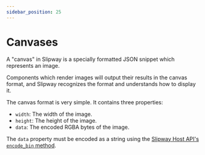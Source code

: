 ```yaml
---
sidebar_position: 25
---
```


# Canvases

A "canvas" in Slipway is a specially formatted JSON snippet which represents an image.

Components which render images will output their results in the canvas format, and Slipway
recognizes the format and understands how to display it.

The canvas format is very simple. It contains three properties:

- `width`: The width of the image.
- `height`: The height of the image.
- `data`: The encoded RGBA bytes of the image.

The `data` property must be encoded as a string using the
[Slipway Host API's `encode_bin` method](/docs/basics/host-api#binary-encoding-and-decoding).

